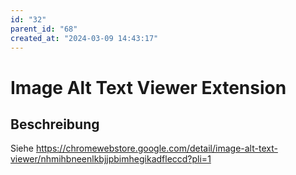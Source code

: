 ```yaml
---
id: "32"
parent_id: "68"
created_at: "2024-03-09 14:43:17"
---
```


# Image Alt Text Viewer Extension

## Beschreibung

Siehe <https://chromewebstore.google.com/detail/image-alt-text-viewer/nhmihbneenlkbjjpbimhegikadfleccd?pli=1>